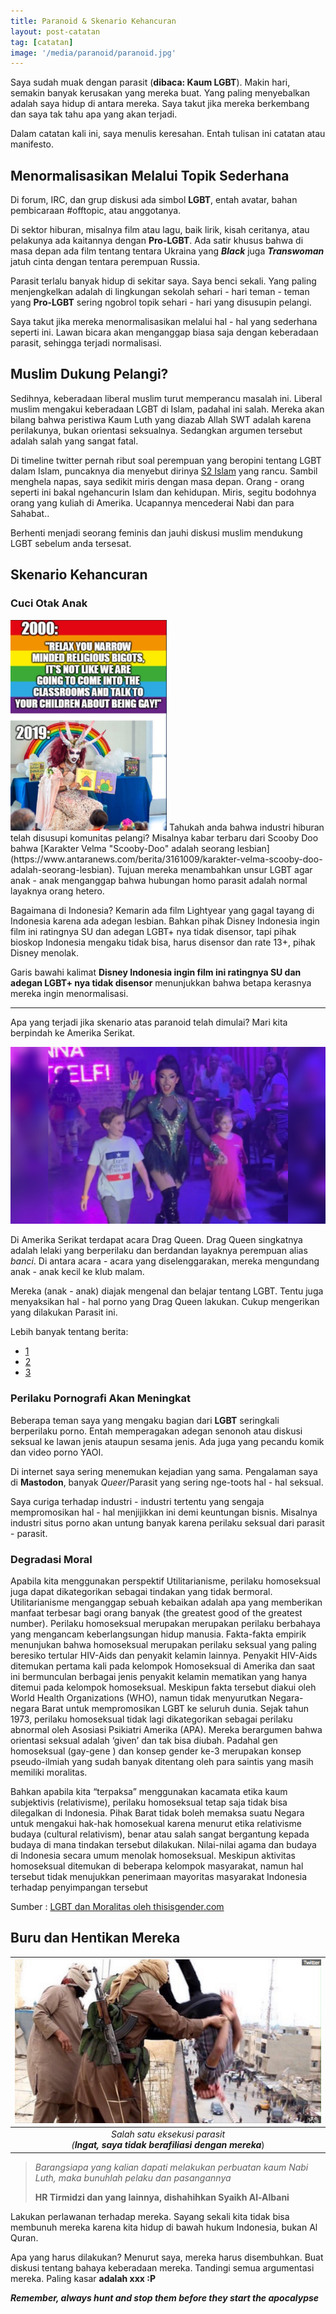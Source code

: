 ```yaml
---
title: Paranoid & Skenario Kehancuran
layout: post-catatan
tag: [catatan]
image: '/media/paranoid/paranoid.jpg'
---
```

Saya sudah muak dengan parasit (**dibaca: Kaum LGBT**). Makin hari, semakin banyak kerusakan yang mereka buat. Yang paling menyebalkan adalah saya hidup di antara mereka. Saya takut jika mereka berkembang dan saya tak tahu apa yang akan terjadi.

Dalam catatan kali ini, saya menulis keresahan. Entah tulisan ini catatan atau manifesto. 

## Menormalisasikan Melalui Topik Sederhana
Di forum, IRC, dan grup diskusi ada simbol **LGBT**, entah avatar, bahan pembicaraan #offtopic, atau anggotanya.

Di sektor hiburan, misalnya film atau lagu, baik lirik, kisah ceritanya, atau pelakunya ada kaitannya dengan **Pro-LGBT**. Ada satir khusus bahwa di masa depan ada film tentang tentara Ukraina yang ***Black*** juga ***Transwoman*** jatuh cinta dengan tentara perempuan Russia.

Parasit terlalu banyak hidup di sekitar saya. Saya benci sekali. Yang paling menjengkelkan adalah di lingkungan sekolah sehari - hari teman - teman yang **Pro-LGBT** sering ngobrol topik sehari - hari yang disusupin pelangi.

Saya takut jika mereka menormalisasikan melalui hal - hal yang sederhana seperti ini. Lawan bicara akan menganggap biasa saja dengan keberadaan parasit, sehingga terjadi normalisasi. 
## Muslim Dukung Pelangi?

Sedihnya, keberadaan liberal muslim turut memperancu masalah ini. Liberal muslim mengakui keberadaan LGBT di Islam, padahal ini salah. Mereka akan bilang bahwa peristiwa Kaum Luth yang diazab Allah SWT adalah karena perilakunya, bukan orientasi seksualnya. Sedangkan argumen tersebut adalah salah yang sangat fatal.

Di timeline twitter pernah ribut soal perempuan yang beropini tentang LGBT dalam Islam, puncaknya dia menyebut dirinya [S2 Islam](https://twitter.com/Sam_Ardi/status/1494495519183613953) yang rancu. Sambil menghela napas, saya sedikit miris dengan masa depan. Orang - orang seperti ini bakal ngehancurin Islam dan kehidupan. Miris, segitu bodohnya orang yang kuliah di Amerika. Ucapannya mencederai Nabi dan para Sahabat..

Berhenti menjadi seorang feminis dan jauhi diskusi muslim mendukung LGBT sebelum anda tersesat.
## Skenario Kehancuran

### Cuci Otak Anak

<img src="/media/paranoid/meme.jpg" class="right avatar" style="width:250px">
Tahukah anda bahwa industri hiburan telah disusupi komunitas pelangi? Misalnya kabar terbaru dari Scooby Doo bahwa [Karakter Velma "Scooby-Doo" adalah seorang lesbian](https://www.antaranews.com/berita/3161009/karakter-velma-scooby-doo-adalah-seorang-lesbian). Tujuan mereka menambahkan unsur LGBT agar anak - anak menganggap bahwa hubungan homo parasit adalah normal layaknya orang hetero.

Bagaimana di Indonesia? Kemarin ada film Lightyear yang gagal tayang di Indonesia karena ada adegan lesbian. Bahkan pihak Disney Indonesia ingin film ini ratingnya SU dan adegan LGBT+ nya tidak disensor, tapi pihak bioskop Indonesia mengaku tidak bisa, harus disensor dan rate 13+, pihak Disney menolak. 

Garis bawahi kalimat **Disney Indonesia ingin film ini ratingnya SU dan adegan LGBT+ nya tidak disensor** menunjukkan bahwa betapa kerasnya mereka ingin menormalisasi.

---
Apa yang terjadi jika skenario atas paranoid telah dimulai? Mari kita berpindah ke Amerika Serikat.

![](/media/paranoid/dragcover.jpg)

Di Amerika Serikat terdapat acara Drag Queen. Drag Queen singkatnya adalah lelaki yang berperilaku dan berdandan layaknya perempuan alias *banci*. Di antara acara - acara yang diselenggarakan, mereka mengundang anak - anak kecil ke klub malam.

Mereka (anak - anak) diajak mengenal dan belajar tentang LGBT. Tentu juga menyaksikan hal - hal porno yang Drag Queen lakukan. Cukup mengerikan yang dilakukan Parasit ini.

Lebih banyak tentang berita:
- [1](https://www.outkick.com/controversial-dallas-drag-event-invites-kids-on-stage-clay-and-buck-react/)
- [2](https://breakingnewstexas.com/demonstrators-in-dallas-are-appearing-to-drag-shows-for-children/8006/)
- [3](https://reason.com/2022/06/07/drag-shows-for-children-under-fire-in-texas/)

### Perilaku Pornografi Akan Meningkat
Beberapa teman saya yang mengaku bagian dari **LGBT** seringkali berperilaku porno. Entah memperagakan adegan senonoh atau diskusi seksual ke lawan jenis ataupun sesama jenis. Ada juga yang pecandu komik dan video porno YAOI.

Di internet saya sering menemukan kejadian yang sama. Pengalaman saya di **Mastodon**, banyak *Queer*/Parasit yang sering nge-toots hal - hal seksual.

Saya curiga terhadap industri - industri tertentu yang sengaja mempromosikan hal - hal menjijikkan ini demi keuntungan bisnis. Misalnya industri situs porno akan untung banyak karena perilaku seksual dari parasit - parasit.

### Degradasi Moral
Apabila kita menggunakan  perspektif   Utilitarianisme,   perilaku homoseksual juga  dapat dikategorikan sebagai tindakan yang tidak bermoral. Utilitarianisme menganggap sebuah kebaikan adalah apa yang memberikan manfaat terbesar bagi orang banyak (the greatest good of the  greatest number). Perilaku homoseksual merupakan merupakan perilaku berbahaya yang  mengancam keberlangsungan hidup manusia. Fakta-fakta empirik   menunjukan bahwa homoseksual merupakan perilaku seksual yang  paling beresiko tertular  HIV-Aids dan penyakit kelamin  lainnya.  Penyakit HIV-Aids ditemukan pertama kali pada kelompok Homoseksual di Amerika dan saat ini  bermunculan berbagai jenis penyakit kelamin mematikan  yang hanya ditemui pada kelompok homoseksual.  Meskipun fakta  tersebut diakui oleh World Health Organizations (WHO),  namun tidak menyurutkan  Negara-negara Barat  untuk  mempromosikan LGBT ke seluruh dunia. Sejak tahun 1973,  perilaku homoseksual tidak lagi dikategorikan sebagai perilaku abnormal oleh  Asosiasi Psikiatri Amerika (APA). Mereka  berargumen  bahwa  orientasi seksual  adalah ‘given’ dan tak bisa diubah.  Padahal  gen homoseksual  (gay-gene )  dan konsep gender ke-3 merupakan  konsep  pseudo-ilmiah yang sudah banyak ditentang oleh para saintis yang masih memiliki moralitas.

Bahkan apabila kita “terpaksa” menggunakan  kacamata  etika kaum subjektivis (relativisme), perilaku homoseksual  tetap saja tidak bisa dilegalkan  di Indonesia. Pihak Barat tidak boleh memaksa  suatu Negara untuk mengakui hak-hak  homosekual karena  menurut  etika relativisme budaya (cultural relativism),  benar atau salah sangat  bergantung kepada budaya di mana tindakan tersebut dilakukan.  Nilai-nilai agama dan budaya di Indonesia secara umum menolak homoseksual. Meskipun  aktivitas  homoseksual ditemukan di beberapa kelompok masyarakat,   namun hal tersebut tidak menujukkan  penerimaan mayoritas masyarakat Indonesia  terhadap penyimpangan tersebut

Sumber : [LGBT dan Moralitas oleh thisisgender.com](https://thisisgender.com/lgbt-dan-moralitas/)

## Buru dan Hentikan Mereka

| ![](/media/paranoid/eksekusi.png) |
|:--:|
| *Salah satu eksekusi parasit <br>(**Ingat, saya tidak berafiliasi dengan mereka***) |

> *Barangsiapa yang kalian dapati melakukan perbuatan kaum Nabi Luth, maka bunuhlah pelaku dan pasangannya*
>
> **HR Tirmidzi dan yang lainnya, dishahihkan Syaikh Al-Albani**

Lakukan perlawanan terhadap mereka. Sayang sekali kita tidak bisa membunuh mereka karena kita hidup di bawah hukum Indonesia, bukan Al Quran. 

Apa yang harus dilakukan? Menurut saya, mereka harus disembuhkan. Buat diskusi tentang bahaya keberadaan mereka. Tandingi semua argumentasi mereka. Paling kasar **adalah xxx :P**

***Remember, always hunt and stop them before they start the apocalypse***
